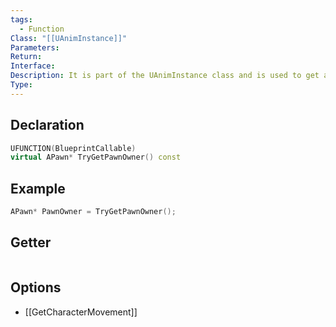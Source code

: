 ```yaml
---
tags:
  - Function
Class: "[[UAnimInstance]]"
Parameters: 
Return: 
Interface: 
Description: It is part of the UAnimInstance class and is used to get a reference to the APawn that owns the animation instance.
Type:
---
```


## Declaration

```cpp
UFUNCTION(BlueprintCallable) 
virtual APawn* TryGetPawnOwner() const
```

## Example

```cpp
APawn* PawnOwner = TryGetPawnOwner();
```

## Getter

```cpp
```

## Options
- [[GetCharacterMovement]]